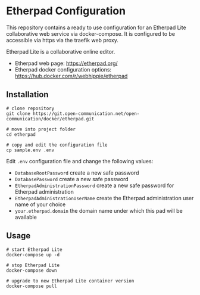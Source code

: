 # Etherpad Configuration

This repository contains a ready to use  configuration for an Etherpad Lite
collaborative web service via docker-compose. It is configured to be
accessible via https via the traefik web proxy.

Etherpad Lite is a collaborative online editor.

* Etherpad web page: https://etherpad.org/
* Etherpad docker configuration options: https://hub.docker.com/r/webhippie/etherpad


## Installation

```
# clone repository
git clone https://git.open-communication.net/open-communication/docker/etherpad.git

# move into project folder
cd etherpad

# copy and edit the configuration file
cp sample.env .env
```

Edit `.env` configuration file and change the following values:

* `DatabaseRootPassword` create a new safe password
* `DatabasePassword` create a new safe password
* `EtherpadAdministrationPassword` create a new safe password for Etherpad administration
* `EtherpadAdministrationUserName` create the Etherpad administration user name of your choice 
* `your.etherpad.domain` the domain name under which this pad will be available


## Usage

```
# start Etherpad Lite
docker-compose up -d

# stop Etherpad Lite
docker-compose down

# upgrade to new Etherpad Lite container version
docker-compose pull
```


